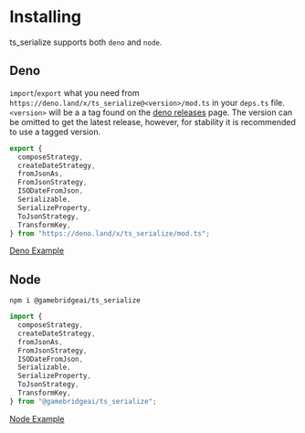 # Installing

ts_serialize supports both `deno` and `node`.

## Deno

`import`/`export` what you need from `https://deno.land/x/ts_serialize@<version>/mod.ts`
in your `deps.ts` file. `<version>` will be a a tag found on the
[deno releases](https://deno.land/x/ts_serialize) page. The version can be omitted
to get the latest release, however, for stability it is recommended to use a tagged version.

```ts
export {
  composeStrategy,
  createDateStrategy,
  fromJsonAs,
  FromJsonStrategy,
  ISODateFromJson,
  Serializable,
  SerializeProperty,
  ToJsonStrategy,
  TransformKey,
} from "https://deno.land/x/ts_serialize/mod.ts";
```

[Deno Example](../examples/deno)

## Node

`npm i @gamebridgeai/ts_serialize`

```ts
import {
  composeStrategy,
  createDateStrategy,
  fromJsonAs,
  FromJsonStrategy,
  ISODateFromJson,
  Serializable,
  SerializeProperty,
  ToJsonStrategy,
  TransformKey,
} from "@gamebridgeai/ts_serialize";
```

[Node Example](../examples/node)


